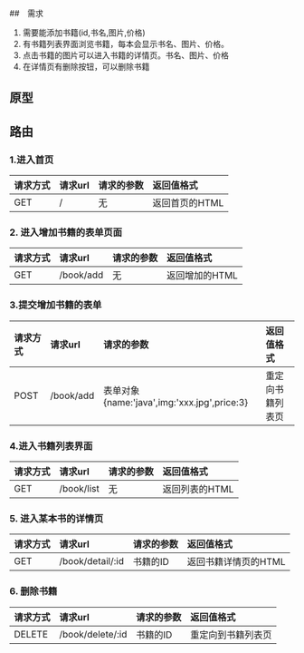 ##　需求
1. 需要能添加书籍(id,书名,图片,价格)
2. 有书籍列表界面浏览书籍，每本会显示书名、图片、价格。
3. 点击书籍的图片可以进入书籍的详情页。书名、图片、价格
4. 在详情页有删除按钮，可以删除书籍


##  原型


## 路由
### 1.进入首页
|请求方式|请求url|请求的参数|返回值格式|
|:----|:----|:----|:----|
|GET|/|无|返回首页的HTML|

### 2. 进入增加书籍的表单页面
|请求方式|请求url|请求的参数|返回值格式|
|:----|:----|:----|:----|
|GET|/book/add|无|返回增加的HTML|

### 3.提交增加书籍的表单
|请求方式|请求url|请求的参数|返回值格式|
|:----|:----|:----|:----|
|POST|/book/add|表单对象{name:'java',img:'xxx.jpg',price:3}|重定向书籍列表页 |

### 4.进入书籍列表界面
|请求方式|请求url|请求的参数|返回值格式|
|:----|:----|:----|:----|
|GET|/book/list|无|返回列表的HTML|

### 5. 进入某本书的详情页
|请求方式|请求url|请求的参数|返回值格式|
|:----|:----|:----|:----|
|GET|/book/detail/:id|书籍的ID|返回书籍详情页的HTML|

### 6. 删除书籍 
|请求方式|请求url|请求的参数|返回值格式|
|:----|:----|:----|:----|
|DELETE|/book/delete/:id|书籍的ID|重定向到书籍列表页|




